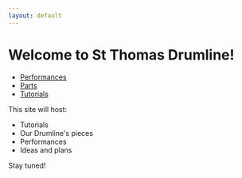 ```yaml
---
layout: default
---
```


# Welcome to St Thomas Drumline!

- [Performances](./performances.md)
- [Parts](./parts.md)
- [Tutorials](./tutorials.md)
  
This site will host:
- Tutorials
- Our Drumline's pieces
- Performances
- Ideas and plans

Stay tuned!
